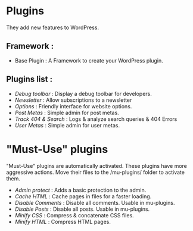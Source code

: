 Plugins
=================

They add new features to WordPress.

Framework :
---

* Base Plugin : A Framework to create your WordPress plugin.

Plugins list :
---

* *Debug toolbar* : Display a debug toolbar for developers.
* *Newsletter* : Allow subscriptions to a newsletter
* *Options* : Friendly interface for website options.
* *Post Metas* : Simple admin for post metas.
* *Track 404 & Search* : Logs & analyze search queries & 404 Errors
* *User Metas* : Simple admin for user metas.

"Must-Use" plugins
=================

"Must-Use" plugins are automatically activated. These plugins have more aggressive actions. Move their files to the /mu-plugins/ folder to activate them.

* *Admin protect* : Adds a basic protection to the admin.
* *Cache HTML* : Cache pages in files for a faster loading.
* *Disable Comments* : Disable all comments. Usable in mu-plugins.
* *Disable Posts* : Disable all posts. Usable in mu-plugins.
* *Minify CSS* : Compress & concatenate CSS files.
* *Minify HTML* : Compress HTML pages.
